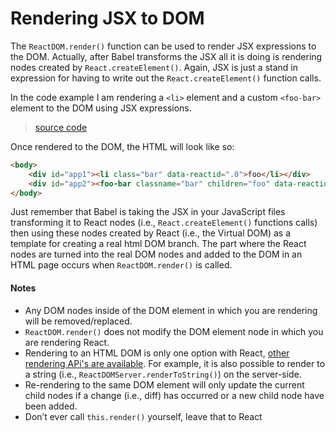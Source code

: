 # Rendering JSX to DOM

The `ReactDOM.render()` function can be used to render JSX expressions to the DOM. Actually, after Babel transforms the JSX all it is doing is rendering nodes created by `React.createElement()`.  Again, JSX is just a stand in expression for having to write out the `React.createElement()` function calls.

In the code example I am rendering a `<li>` element and a custom `<foo-bar>` element to the DOM using JSX expressions.

> [source code](https://jsfiddle.net/e1thfjro/#tabs=js,result,html,resources)

Once rendered to the DOM, the HTML will look like so:

```html
<body>
    <div id="app1"><li class="bar" data-reactid=".0">foo</li></div>
    <div id="app2"><foo-bar classname="bar" children="foo" data-reactid=".1">foo</foo-bar></div>
</body>
```

Just remember that Babel is taking the JSX in your JavaScript files transforming it to React nodes (i.e., `React.createElement()` functions calls) then using these nodes created by React (i.e., the Virtual DOM) as a template for creating a real html DOM branch. The part where the React nodes are turned into the real DOM nodes and added to the DOM in an HTML page occurs when `ReactDOM.render()` is called.

#### Notes

* Any DOM nodes inside of the DOM element in which you are rendering will be removed/replaced.
* `ReactDOM.render()` does not modify the DOM element node in which you are rendering React.
* Rendering to an HTML DOM is only one option with React, [other rendering APi's are available](https://facebook.github.io/react/docs/top-level-api.html#reactdomserver.rendertostring). For example, it is also possible to render to a string (i.e., `ReactDOMServer.renderToString()`) on the server-side.
* Re-rendering to the same DOM element will only update the current child nodes if a change (i.e., diff) has occurred or a new child node have been added.
* Don’t ever call `this.render()` yourself, leave that to React
